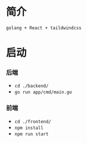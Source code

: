 # 简介
    golang + React + taildwindcss
# 启动

### 后端
- ```cd ./backend/```
- ```go run app/cmd/main.go```
###  前端
- ```cd ./frontend/```
- ```npm install```
- ```npm run start```
